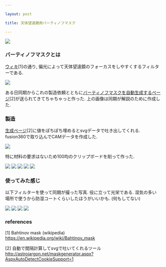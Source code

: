 ```yaml
---

layout: post

title: 天体望遠鏡用バーティノフマスク

---
```




<img src="https://raw.githubusercontent.com/gakuseishitsu/gakuseishitsu.github.io/master/images/191123_mask/m1.jpg">

### バーティノフマスクとは
[ウィキ](https://en.wikipedia.org/wiki/Bahtinov_mask)[1]の通り, 偏光によって天体望遠鏡のフォーカスをしやすくするフィルターである.  

<img src="https://raw.githubusercontent.com/gakuseishitsu/gakuseishitsu.github.io/master/images/191123_mask/m2.jpg">

ある日同期からこれの製造依頼とともに[バーティノフマスクを自動生成するページ](http://astrojargon.net/maskgenerator.aspx?AspxAutoDetectCookieSupport=1)[2]が送られてきてちゃちゃっと作った.  上の画像は同期が解説のために作成した.  

### 製造
[生成ページ](http://astrojargon.net/maskgenerator.aspx?AspxAutoDetectCookieSupport=1)[2]に値をぽちぽち埋めるとsvgデータで吐き出してくれる.  fusion360で取り込んでCAMデータを作成した.  

<img src="https://raw.githubusercontent.com/gakuseishitsu/gakuseishitsu.github.io/master/images/191123_mask/m3.jpg">

特に材料の要求はないため100均のクリップボードを削って作った.

<img src="https://raw.githubusercontent.com/gakuseishitsu/gakuseishitsu.github.io/master/images/191123_mask/m4.jpg">
<img src="https://raw.githubusercontent.com/gakuseishitsu/gakuseishitsu.github.io/master/images/191123_mask/m5.jpg">
<img src="https://raw.githubusercontent.com/gakuseishitsu/gakuseishitsu.github.io/master/images/191123_mask/m6.jpg">
<img src="https://raw.githubusercontent.com/gakuseishitsu/gakuseishitsu.github.io/master/images/191123_mask/m7.jpg">
<img src="https://raw.githubusercontent.com/gakuseishitsu/gakuseishitsu.github.io/master/images/191123_mask/m8.jpg">

### 使ってみた感じ

以下フィルターを使って同期が撮った写真. 
役に立って光栄である. 
湿気の多い場所で使うから防湿コートくらいしたほうがいいかも. (何もしてない)  

<img src="https://raw.githubusercontent.com/gakuseishitsu/gakuseishitsu.github.io/master/images/191123_mask/m9.jpg">
<img src="https://raw.githubusercontent.com/gakuseishitsu/gakuseishitsu.github.io/master/images/191123_mask/m10.jpg">
<img src="https://raw.githubusercontent.com/gakuseishitsu/gakuseishitsu.github.io/master/images/191123_mask/m11.jpg">
<img src="https://raw.githubusercontent.com/gakuseishitsu/gakuseishitsu.github.io/master/images/191123_mask/m12.jpg">

### references
[1] Bahtinov mask (wikipedia)  
https://en.wikipedia.org/wiki/Bahtinov_mask

[2] 自動で間隔計算してsvgで吐いてくれるツール  
http://astrojargon.net/maskgenerator.aspx?AspxAutoDetectCookieSupport=1
